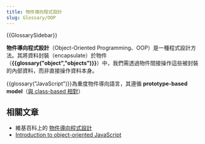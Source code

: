 ```yaml
---
title: 物件導向程式設計
slug: Glossary/OOP
---
```


{{GlossarySidebar}}

**物件導向程式設計**（Object-Oriented Programming、OOP）是一種程式設計方法。其將資料封裝（encapsulate）於物件（**{{glossary("object","objects")}}**）中，我們需透過物件間接操作這些被封裝的內部資料，而非直接操作資料本身。

{{glossary("JavaScript")}}為重度物件導向語言，其遵循 **prototype-based model**（[與 class-based 相對](/zh-TW/docs/Web/JavaScript/Guide/Details_of_the_Object_Model#Class-based_vs._prototype-based_languages)）

## 相關文章

- 維基百科上的 [物件導向程式設計](https://zh.wikipedia.org/wiki/物件導向程式設計)
- [Introduction to object-oriented JavaScript](/zh-TW/docs/Learn/JavaScript/Objects)
